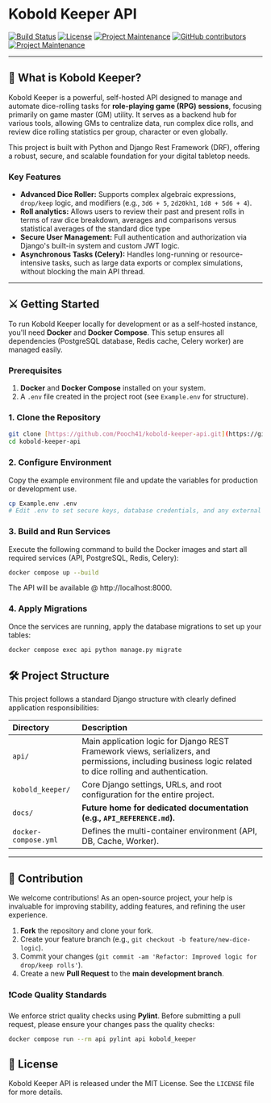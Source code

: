 # Kobold Keeper API

[![Build Status](https://img.shields.io/badge/Status-Feature%20Complete-green)](https://github.com/pooch41/kobold-keeper-api)
[![License](https://img.shields.io/badge/License-MIT-blue.svg)](LICENSE)
[![Project Maintenance](https://img.shields.io/maintenance/yes/2025)](https://github.com/pooch41/kobold-keeper-api)
[![GitHub contributors](https://img.shields.io/github/contributors/Pooch41/kobold-keeper-api)](https://github.com/Pooch41/kobold-keeper-api/graphs/contributors)[![Project Maintenance](https://img.shields.io/maintenance/yes/2025)](https://github.com/your-repo/kobold-keeper-api)

---

## 🎲 What is Kobold Keeper?

Kobold Keeper is a powerful, self-hosted API designed to manage and automate dice-rolling tasks for **role-playing game (RPG) sessions**, focusing primarily on game master (GM) utility. It serves as a backend hub for various tools, allowing GMs to centralize data, run complex dice rolls, and review dice rolling statistics per group, character or even globally.

This project is built with Python and Django Rest Framework (DRF), offering a robust, secure, and scalable foundation for your digital tabletop needs.

### Key Features

* **Advanced Dice Roller:** Supports complex algebraic expressions, `drop/keep` logic, and modifiers (e.g., `3d6 + 5`, `2d20kh1`, `1d8 + 5d6 + 4`).
* **Roll analytics:** Allows users to review their past and present rolls in terms of raw dice breakdown, averages and comparisons versus statistical averages of the standard dice type
* **Secure User Management:** Full authentication and authorization via Django's built-in system and custom JWT logic.
* **Asynchronous Tasks (Celery):** Handles long-running or resource-intensive tasks, such as large data exports or complex simulations, without blocking the main API thread.

---

## ⚔️ Getting Started

To run Kobold Keeper locally for development or as a self-hosted instance, you'll need **Docker** and **Docker Compose**. This setup ensures all dependencies (PostgreSQL database, Redis cache, Celery worker) are managed easily.

### Prerequisites

1.  **Docker** and **Docker Compose** installed on your system.
2.  A `.env` file created in the project root (see `Example.env` for structure).

### 1. Clone the Repository

```bash
git clone [https://github.com/Pooch41/kobold-keeper-api.git](https://github.com/Pooch41/kobold-keeper-api.git)
cd kobold-keeper-api
```

### 2. Configure Environment

Copy the example environment file and update the variables for production or development use.

```bash
cp Example.env .env
# Edit .env to set secure keys, database credentials, and any external service tokens.
```

### 3. Build and Run Services

Execute the following command to build the Docker images and start all required services (API, PostgreSQL, Redis, Celery):
```bash
docker compose up --build
```

The API will be available @ http://localhost:8000.

### 4. Apply Migrations

Once the services are running, apply the database migrations to set up your tables:

```bash
docker compose exec api python manage.py migrate
```

## 🛠️ Project Structure

This project follows a standard Django structure with clearly defined application responsibilities:

| Directory | Description |
| :--- | :--- |
| `api/` | Main application logic for Django REST Framework views, serializers, and permissions, including business logic related to dice rolling and authentication. |
| `kobold_keeper/` | Core Django settings, URLs, and root configuration for the entire project. |
| `docs/` | **Future home for dedicated documentation (e.g., `API_REFERENCE.md`).** |
| `docker-compose.yml` | Defines the multi-container environment (API, DB, Cache, Worker). |

---

## 🤝 Contribution

We welcome contributions! As an open-source project, your help is invaluable for improving stability, adding features, and refining the user experience.

1.  **Fork** the repository and clone your fork.
2.  Create your feature branch (e.g., `git checkout -b feature/new-dice-logic`).
3.  Commit your changes (`git commit -am 'Refactor: Improved logic for drop/keep rolls'`).
4.  Create a new **Pull Request** to the **main development branch**.

### ❗Code Quality Standards

We enforce strict quality checks using **Pylint**. Before submitting a pull request, please ensure your changes pass the quality checks:

```bash
docker compose run --rm api pylint api kobold_keeper
```

## 📜 License

Kobold Keeper API is released under the MIT License. See the `LICENSE` file for more details.

